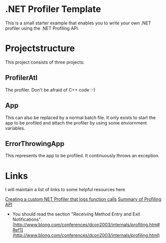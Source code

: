 # .NET Profiler Template

This is a small starter example that enables you to write your own .NET profiler using the .NET Profiling API.

# Projectstructure
This project consists of three projects:

## ProfilerAtl
The profiler. Don't be afraid of C++ code :-)

## App
This can also be replaced by a normal batch file. It only exists to start the app to be profiled and attach the profiler by using some enviornment variables. 

## ErrorThrowingApp
This represents the app to be profiled. It continuously throws an exception.

# Links
I will maintain a list of links to some helpful resources here

[Creating a custom NET Profiler that logs function calls](https://www.codeproject.com/Articles/15410/Creating-a-Custom-NET-Profiler)
[Summary of Profiling API](http://web.archive.org/web/20090131074415/http://msdn.microsoft.com/en-us/magazine/cc301725.aspx)
+ You should read the section "Receiving Method Entry and Exit Notifications".
[http://www.blong.com/conferences/dcon2003/internals/profiling.htm#Ref1](http://www.blong.com/conferences/dcon2003/internals/profiling.html)